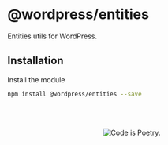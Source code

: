 # @wordpress/entities

Entities utils for WordPress.

## Installation

Install the module

```bash
npm install @wordpress/entities --save
```

<br/><br/><p align="center"><img src="https://s.w.org/style/images/codeispoetry.png?1" alt="Code is Poetry." /></p>
